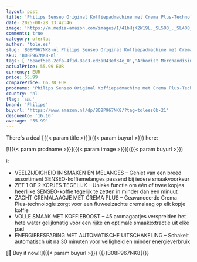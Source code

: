 ```yaml
---
layout: post
title: 'Philips Senseo Original Koffiepadmachine met Crema Plus-Technologie  Koffieboost-Technologie  Snel en Gemakkelijk  Vollere en Rijkere Smaak 1450 W  0.7 Litre  Zwart  HD6553/67 '
date: 2025-08-28 13:42:46
image: 'https://m.media-amazon.com/images/I/41bHjK2W19L._SL500_._SL400_.jpg'
comments: true
category: ofertas
author: 'tole.es'
slug: 'B08P967NK8-nl Philips Senseo Original Koffiepadmachine met Crema Plus-...'
sku: 'B08P967NK8-nl'
tags: [ '6eaef5eb-2cfa-4f1d-8ac3-ed3a043ef34e_0','Arborist Merchandising Root','Eenkops-koffiemachines','Keuken & eetkamer','Koffie, thee & espresso','Koffiezetapparaten','PhilipsNLKitchenBFCM','Self Service','Special Features Stores','Wonen & keuken','philips','🇳🇱', ]
actualPrice: 55.99 EUR
currency: EUR
price: 55.99
comparePrice: 66.78 EUR
prodname: 'Philips Senseo Original Koffiepadmachine met Crema Plus-Technologie  Koffieboost-Technologie  Snel en Gemakkelijk  Vollere en Rijkere Smaak 1450 W  0.7 Litre  Zwart  HD6553/67 '
country: 'nl'
flag: '🇳🇱'
brand: 'Philips'
buyurl: 'https://www.amazon.nl/dp/B08P967NK8/?tag=tolees0b-21'
descuento: '16.16'
average: '55.99'
---
```


There's a deal [{{< param title >}}]({{< param buyurl >}})  here:

[![{{< param prodname >}}]({{< param image >}})]({{< param buyurl >}})

ℹ️:

- VEELZIJDIGHEID IN SMAKEN EN MELANGES – Geniet van een breed assortiment SENSEO-koffiemelanges passend bij iedere smaakvoorkeur
- ZET 1 OF 2 KOPJES TEGELIJK – Unieke functie om één of twee kopjes heerlijke SENSEO-koffie tegelijk te zetten in minder dan een minuut
- ZACHT CREMALAAGJE MET CREMA PLUS – Geavanceerde Crema Plus-technologie zorgt voor een fluweelzachte cremalaag op elk kopje koffie
- VOLLE SMAAK MET KOFFIEBOOST – 45 aromagaatjes verspreiden het hete water gelijkmatig voor een rijke en optimale smaakextractie uit elke pad
- ENERGIEBESPARING MET AUTOMATISCHE UITSCHAKELING – Schakelt automatisch uit na 30 minuten voor veiligheid en minder energieverbruik

[🛒 Buy it now!!]({{< param buyurl >}})
{{<world>}}B08P967NK8{{</world>}}
